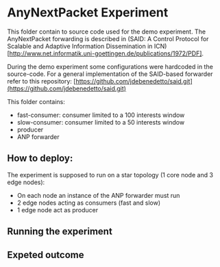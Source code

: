 # AnyNextPacket Experiment
This folder contain to source code used for the demo experiment. The AnyNextPacket forwarding is described in (SAID: A Control Protocol for Scalable and Adaptive Information Dissemination in ICN)[http://www.net.informatik.uni-goettingen.de/publications/1972/PDF].

During the demo experiment some configurations were hardcoded in the source-code. For a general implementation of the SAID-based forwarder refer to this repository: [https://github.com/jdebenedetto/said.git](https://github.com/jdebenedetto/said.git)   

This folder contains:
* fast-consumer: consumer limited to a 100 interests window
* slow-consumer: consumer limited to a 50 interests window
* producer
* ANP forwarder

## How to deploy:  

The experiment is supposed to run on a star topology (1 core node and 3 edge nodes):
* On each node an instance of the ANP forwarder must run
* 2 edge nodes acting as consumers (fast and slow)
* 1 edge node act as producer

## Running the experiment


## Expeted outcome


